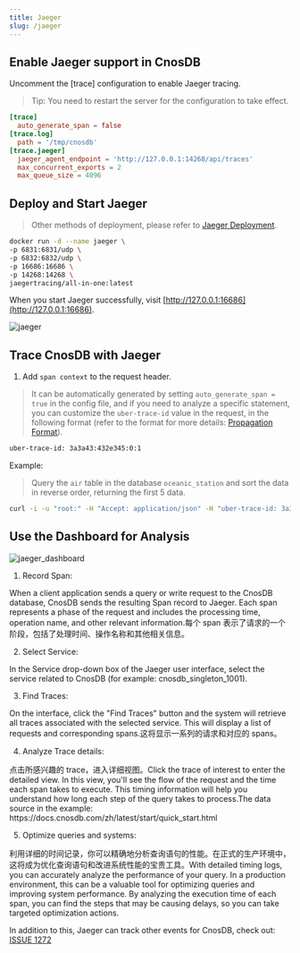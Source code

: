 ```yaml
---
title: Jaeger
slug: /jaeger
---
```


## Enable Jaeger support in CnosDB

Uncomment the [trace] configuration to enable Jaeger tracing.

> Tip: You need to restart the server for the configuration to take effect.

```toml
[trace]
  auto_generate_span = false
[trace.log]
  path = '/tmp/cnosdb'
[trace.jaeger]
  jaeger_agent_endpoint = 'http://127.0.0.1:14268/api/traces'
  max_concurrent_exports = 2
  max_queue_size = 4096
```

## Deploy and Start Jaeger

> Other methods of deployment, please refer to [Jaeger Deployment](https://www.jaegertracing.io/docs/deployment/).

```bash
docker run -d --name jaeger \
-p 6831:6831/udp \
-p 6832:6832/udp \
-p 16686:16686 \
-p 14268:14268 \
jaegertracing/all-in-one:latest
```

When you start Jaeger successfully, visit [http://127.0.0.1:16686](http://127.0.0.1:16686).

![jaeger](/img/jaeger_setup.png)

## Trace CnosDB with Jaeger

1. Add `span context` to the request header.

> It can be automatically generated by setting `auto_generate_span = true` in the config file, and if you need to analyze a specific statement, you can customize the `uber-trace-id` value in the request, in the following format (refer to the format for more details: [Propagation Format](https://www.jaegertracing.io/docs/1.46/client-libraries/#propagation-format)).

```bash
uber-trace-id: 3a3a43:432e345:0:1
```

Example:

> Query the `air` table in the database `oceanic_station` and sort the data in reverse order, returning the first 5 data.

```bash
curl -i -u "root:" -H "Accept: application/json" -H "uber-trace-id: 3a3a43:432e345:0:1" -XPOST "http://127.0.0.1:8902/api/v1/sql?db=oceanic_station&pretty=true" -d "select * from air order by time desc limit 5;"
```

## Use the Dashboard for Analysis

![jaeger\_dashboard](/img/jaeger_dashboard.png)

1. Record Span:

When a client application sends a query or write request to the CnosDB database, CnosDB sends the resulting Span record to Jaeger. Each span represents a phase of the request and includes the processing time, operation name, and other relevant information.每个 span 表示了请求的一个阶段，包括了处理时间、操作名称和其他相关信息。

2. Select Service:

In the Service drop-down box of the Jaeger user interface, select the service related to CnosDB (for example: cnosdb_singleton_1001).

3. Find Traces:

On the interface, click the "Find Traces" button and the system will retrieve all traces associated with the selected service. This will display a list of requests and corresponding spans.这将显示一系列的请求和对应的 spans。

4. Analyze Trace details:

点击所感兴趣的 trace，进入详细视图。Click the trace of interest to enter the detailed view. In this view, you'll see the flow of the request and the time each span takes to execute. This timing information will help you understand how long each step of the query takes to process.The data source in the example: https\://docs.cnosdb.com/zh/latest/start/quick_start.html

5. Optimize queries and systems:

利用详细的时间记录，你可以精确地分析查询语句的性能。在正式的生产环境中，这将成为优化查询语句和改进系统性能的宝贵工具。With detailed timing logs, you can accurately analyze the performance of your query. In a production environment, this can be a valuable tool for optimizing queries and improving system performance. By analyzing the execution time of each span, you can find the steps that may be causing delays, so you can take targeted optimization actions.

In addition to this, Jaeger can track other events for CnosDB, check out: [ISSUE 1272](https://github.com/cnosdb/cnosdb/issues/1272)
